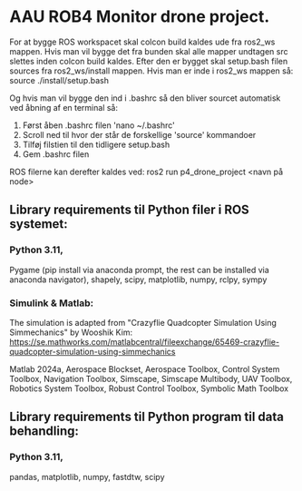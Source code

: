 # AAU ROB4 Monitor drone project.
For at bygge ROS workspacet skal colcon build kaldes ude fra ros2_ws mappen.
Hvis man vil bygge det fra bunden skal alle mapper undtagen src slettes inden colcon build kaldes.
Efter den er bygget skal setup.bash filen sources fra ros2_ws/install mappen.
Hvis man er inde i ros2_ws mappen så:
source ./install/setup.bash

Og hvis man vil bygge den ind i .bashrc så den bliver sourcet automatisk ved åbning af en terminal så:
1. Først åben .bashrc filen 'nano ~/.bashrc'
2. Scroll ned til hvor der står de forskellige 'source' kommandoer
3. Tilføj filstien til den tidligere setup.bash
4. Gem .bashrc filen

ROS filerne kan derefter kaldes ved:
ros2 run p4_drone_project <navn på node>

## Library requirements til Python filer i ROS systemet:
### Python 3.11,
Pygame (pip install via anaconda prompt, the rest can be installed via anaconda navigator),
shapely,
scipy,
matplotlib,
numpy,
rclpy,
sympy

### Simulink & Matlab:
The simulation is adapted from "Crazyflie Quadcopter Simulation Using Simmechanics" by Wooshik Kim:
https://se.mathworks.com/matlabcentral/fileexchange/65469-crazyflie-quadcopter-simulation-using-simmechanics

Matlab 2024a,
Aerospace Blockset,
Aerospace Toolbox,
Control System Toolbox,
Navigation Toolbox,
Simscape,
Simscape Multibody,
UAV Toolbox,
Robotics System Toolbox,
Robust Control Toolbox,
Symbolic Math Toolbox

## Library requirements til Python program til data behandling:
### Python 3.11,
pandas,
matplotlib,
numpy,
fastdtw,
scipy
